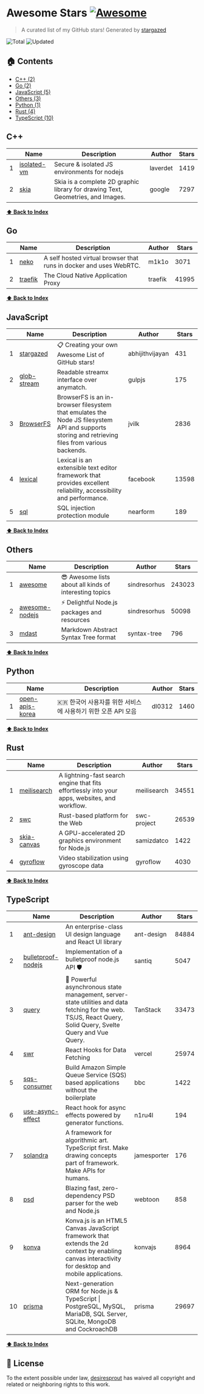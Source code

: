 # Awesome Stars [![Awesome](https://cdn.rawgit.com/sindresorhus/awesome/d7305f38d29fed78fa85652e3a63e154dd8e8829/media/badge.svg)](https://github.com/sindresorhus/awesome)

> A curated list of my GitHub stars! Generated by [stargazed](https://github.com/abhijithvijayan/stargazed)

![Total](https://img.shields.io/badge/Total-27-green.svg)
![Updated](https://img.shields.io/badge/Updated-12--3--2023-blue.svg)

## 🏠 Contents

- [C++ (2)](#c)
- [Go (2)](#go)
- [JavaScript (5)](#javascript)
- [Others (3)](#others)
- [Python (1)](#python)
- [Rust (4)](#rust)
- [TypeScript (10)](#typescript)

## C++
|  | Name 	|  Description 	| Author  	|  Stars 	|
|---	|---	|---	|---	|---	|
| 1 |  [isolated-vm](https://github.com/laverdet/isolated-vm) | Secure &amp; isolated JS environments for nodejs | laverdet | 1419 |
| 2 |  [skia](https://github.com/google/skia) | Skia is a complete 2D graphic library for drawing Text, Geometries, and Images. | google | 7297 |

**[⬆ Back to Index](#-contents)**

## Go
|  | Name 	|  Description 	| Author  	|  Stars 	|
|---	|---	|---	|---	|---	|
| 1 |  [neko](https://github.com/m1k1o/neko) | A self hosted virtual browser that runs in docker and uses WebRTC. | m1k1o | 3071 |
| 2 |  [traefik](https://github.com/traefik/traefik) | The Cloud Native Application Proxy | traefik | 41995 |

**[⬆ Back to Index](#-contents)**

## JavaScript
|  | Name 	|  Description 	| Author  	|  Stars 	|
|---	|---	|---	|---	|---	|
| 1 |  [stargazed](https://github.com/abhijithvijayan/stargazed) | 📋 Creating your own Awesome List of GitHub stars! | abhijithvijayan | 431 |
| 2 |  [glob-stream](https://github.com/gulpjs/glob-stream) | Readable streamx interface over anymatch. | gulpjs | 175 |
| 3 |  [BrowserFS](https://github.com/jvilk/BrowserFS) | BrowserFS is an in-browser filesystem that emulates the Node JS filesystem API and supports storing and retrieving files from various backends. | jvilk | 2836 |
| 4 |  [lexical](https://github.com/facebook/lexical) | Lexical is an extensible text editor framework that provides excellent reliability, accessibility and performance. | facebook | 13598 |
| 5 |  [sql](https://github.com/nearform/sql) | SQL injection protection module | nearform | 189 |

**[⬆ Back to Index](#-contents)**

## Others
|  | Name 	|  Description 	| Author  	|  Stars 	|
|---	|---	|---	|---	|---	|
| 1 |  [awesome](https://github.com/sindresorhus/awesome) | 😎 Awesome lists about all kinds of interesting topics | sindresorhus | 243023 |
| 2 |  [awesome-nodejs](https://github.com/sindresorhus/awesome-nodejs) | :zap: Delightful Node.js packages and resources | sindresorhus | 50098 |
| 3 |  [mdast](https://github.com/syntax-tree/mdast) | Markdown Abstract Syntax Tree format | syntax-tree | 796 |

**[⬆ Back to Index](#-contents)**

## Python
|  | Name 	|  Description 	| Author  	|  Stars 	|
|---	|---	|---	|---	|---	|
| 1 |  [open-apis-korea](https://github.com/dl0312/open-apis-korea) | 🇰🇷  한국어 사용자를 위한 서비스에 사용하기 위한 오픈 API 모음 | dl0312 | 1460 |

**[⬆ Back to Index](#-contents)**

## Rust
|  | Name 	|  Description 	| Author  	|  Stars 	|
|---	|---	|---	|---	|---	|
| 1 |  [meilisearch](https://github.com/meilisearch/meilisearch) | A lightning-fast search engine that fits effortlessly into your apps, websites, and workflow. | meilisearch | 34551 |
| 2 |  [swc](https://github.com/swc-project/swc) | Rust-based platform for the Web | swc-project | 26539 |
| 3 |  [skia-canvas](https://github.com/samizdatco/skia-canvas) | A GPU-accelerated 2D graphics environment for Node.js | samizdatco | 1422 |
| 4 |  [gyroflow](https://github.com/gyroflow/gyroflow) | Video stabilization using gyroscope data | gyroflow | 4030 |

**[⬆ Back to Index](#-contents)**

## TypeScript
|  | Name 	|  Description 	| Author  	|  Stars 	|
|---	|---	|---	|---	|---	|
| 1 |  [ant-design](https://github.com/ant-design/ant-design) | An enterprise-class UI design language and React UI library | ant-design | 84884 |
| 2 |  [bulletproof-nodejs](https://github.com/santiq/bulletproof-nodejs) | Implementation of a bulletproof node.js API 🛡️ | santiq | 5047 |
| 3 |  [query](https://github.com/TanStack/query) | 🤖 Powerful asynchronous state management, server-state utilities and data fetching for the web. TS/JS, React Query, Solid Query, Svelte Query and Vue Query. | TanStack | 33473 |
| 4 |  [swr](https://github.com/vercel/swr) | React Hooks for Data Fetching | vercel | 25974 |
| 5 |  [sqs-consumer](https://github.com/bbc/sqs-consumer) | Build Amazon Simple Queue Service (SQS) based applications without the boilerplate | bbc | 1422 |
| 6 |  [use-async-effect](https://github.com/n1ru4l/use-async-effect) | React hook for async effects powered by generator functions. | n1ru4l | 194 |
| 7 |  [solandra](https://github.com/jamesporter/solandra) | A framework for algorithmic art. TypeScript first. Make drawing concepts part of framework. Make APIs for humans. | jamesporter | 176 |
| 8 |  [psd](https://github.com/webtoon/psd) | Blazing fast, zero-dependency PSD parser for the web and Node.js | webtoon | 858 |
| 9 |  [konva](https://github.com/konvajs/konva) | Konva.js is an HTML5 Canvas JavaScript framework that extends the 2d context by enabling canvas interactivity for desktop and mobile applications. | konvajs | 8964 |
| 10 |  [prisma](https://github.com/prisma/prisma) | Next-generation ORM for Node.js &amp; TypeScript \| PostgreSQL, MySQL, MariaDB, SQL Server, SQLite, MongoDB and CockroachDB | prisma | 29697 |

**[⬆ Back to Index](#-contents)**

## 📝 License

To the extent possible under law, [desiresprout](https://github.com/desiresprout) has waived all copyright and related or neighboring rights to this work.

